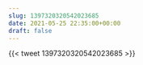 ```yaml
---
slug: 1397320320542023685
date: 2021-05-25 22:35:00+00:00
draft: false
---
```


{{< tweet 1397320320542023685 >}}
